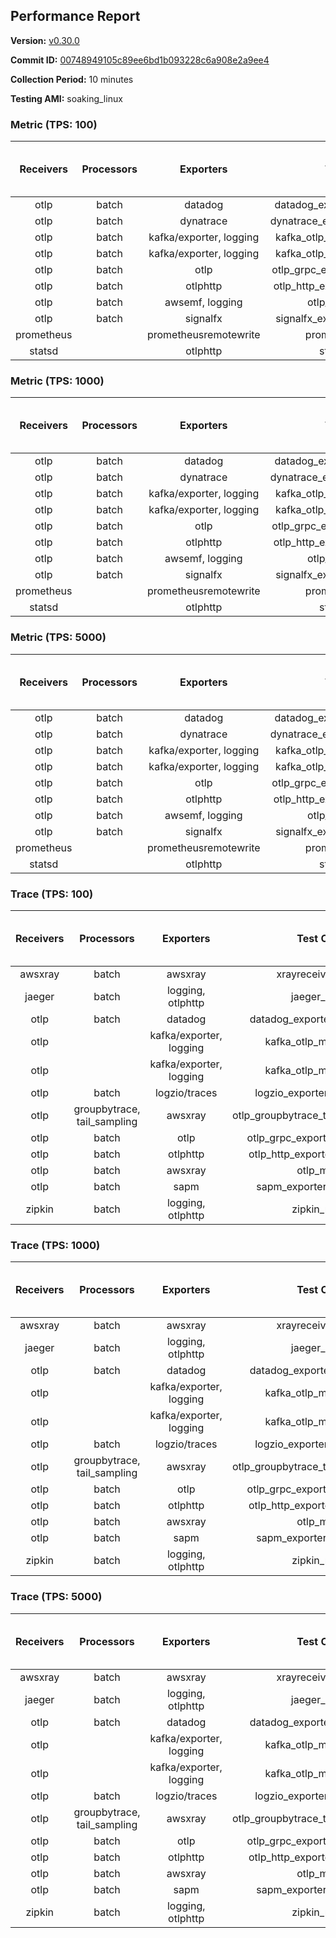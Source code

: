 ## Performance Report

**Version:** [v0.30.0](https://github.com/aws-observability/aws-otel-collector/releases/tag/v0.30.0)

**Commit ID:** [00748949105c89ee6bd1b093228c6a908e2a9ee4](https://github.com/aws-observability/aws-otel-collector/commit/00748949105c89ee6bd1b093228c6a908e2a9ee4)

**Collection Period:** 10 minutes

**Testing AMI:** soaking_linux


### Metric (TPS: 100)
| Receivers | Processors | Exporters | Test Case | Data Type | Instance Type | Avg CPU Usage (Percent) | Avg Memory Usage (Megabytes) | Max CPU Usage (Percent) | Max Memory Usage (Megabytes) |
|:---------:|:----------:|:---------:|:---------:|:---------:|:-------------:|:-----------------------:|:----------------------------:|:-----------------------:|:----------------------------:|
| otlp | batch | datadog | datadog_exporter_metric_mock | otlp | m5.2xlarge | 0.07 | 75.70 | 0.20 | 76.03 |
| otlp | batch | dynatrace | dynatrace_exporter_metric_mock | otlp | m5.2xlarge | 0.04 | 73.40 | 0.10 | 73.94 |
| otlp | batch | kafka/exporter, logging | kafka_otlp_metric_mock_2_8_1 | otlp | m5.2xlarge | 0.05 | 80.77 | 0.20 | 81.80 |
| otlp | batch | kafka/exporter, logging | kafka_otlp_metric_mock_3_2_0 | otlp | m5.2xlarge | 0.17 | 80.20 | 0.30 | 81.67 |
| otlp | batch | otlp | otlp_grpc_exporter_metric_mock | otlp | m5.2xlarge | 0.04 | 73.73 | 0.20 | 74.12 |
| otlp | batch | otlphttp | otlp_http_exporter_metric_mock | otlp | m5.2xlarge | 0.04 | 73.15 | 0.10 | 73.76 |
| otlp | batch | awsemf, logging | otlp_metric_mock | otlp | m5.2xlarge | 0.04 | 74.35 | 0.20 | 74.74 |
| otlp | batch | signalfx | signalfx_exporter_metric_mock | otlp | m5.2xlarge | 0.04 | 74.67 | 0.20 | 74.81 |
| prometheus |  | prometheusremotewrite | prometheus_mock | prometheus | m5.2xlarge | 0.09 | 91.15 | 0.30 | 92.09 |
| statsd |  | otlphttp | statsd_mock | statsd | m5.2xlarge | 0.01 | 74.63 | 0.10 | 75.27 |

### Metric (TPS: 1000)
| Receivers | Processors | Exporters | Test Case | Data Type | Instance Type | Avg CPU Usage (Percent) | Avg Memory Usage (Megabytes) | Max CPU Usage (Percent) | Max Memory Usage (Megabytes) |
|:---------:|:----------:|:---------:|:---------:|:---------:|:-------------:|:-----------------------:|:----------------------------:|:-----------------------:|:----------------------------:|
| otlp | batch | datadog | datadog_exporter_metric_mock | otlp | m5.2xlarge | 0.05 | 74.15 | 0.20 | 74.53 |
| otlp | batch | dynatrace | dynatrace_exporter_metric_mock | otlp | m5.2xlarge | 0.04 | 74.20 | 0.10 | 74.69 |
| otlp | batch | kafka/exporter, logging | kafka_otlp_metric_mock_2_8_1 | otlp | m5.2xlarge | 0.16 | 77.59 | 0.30 | 77.72 |
| otlp | batch | kafka/exporter, logging | kafka_otlp_metric_mock_3_2_0 | otlp | m5.2xlarge | 0.06 | 79.48 | 0.20 | 81.58 |
| otlp | batch | otlp | otlp_grpc_exporter_metric_mock | otlp | m5.2xlarge | 0.04 | 75.80 | 0.10 | 76.12 |
| otlp | batch | otlphttp | otlp_http_exporter_metric_mock | otlp | m5.2xlarge | 0.04 | 72.66 | 0.20 | 73.42 |
| otlp | batch | awsemf, logging | otlp_metric_mock | otlp | m5.2xlarge | 0.04 | 73.81 | 0.20 | 74.06 |
| otlp | batch | signalfx | signalfx_exporter_metric_mock | otlp | m5.2xlarge | 0.04 | 74.86 | 0.20 | 75.33 |
| prometheus |  | prometheusremotewrite | prometheus_mock | prometheus | m5.2xlarge | 1.03 | 117.26 | 1.90 | 122.79 |
| statsd |  | otlphttp | statsd_mock | statsd | m5.2xlarge | 0.01 | 73.85 | 0.10 | 74.29 |

### Metric (TPS: 5000)
| Receivers | Processors | Exporters | Test Case | Data Type | Instance Type | Avg CPU Usage (Percent) | Avg Memory Usage (Megabytes) | Max CPU Usage (Percent) | Max Memory Usage (Megabytes) |
|:---------:|:----------:|:---------:|:---------:|:---------:|:-------------:|:-----------------------:|:----------------------------:|:-----------------------:|:----------------------------:|
| otlp | batch | datadog | datadog_exporter_metric_mock | otlp | m5.2xlarge | 0.05 | 75.46 | 0.20 | 75.58 |
| otlp | batch | dynatrace | dynatrace_exporter_metric_mock | otlp | m5.2xlarge | 0.04 | 73.50 | 0.20 | 74.35 |
| otlp | batch | kafka/exporter, logging | kafka_otlp_metric_mock_2_8_1 | otlp | m5.2xlarge | 0.05 | 78.17 | 0.20 | 80.02 |
| otlp | batch | kafka/exporter, logging | kafka_otlp_metric_mock_3_2_0 | otlp | m5.2xlarge | 0.06 | 78.59 | 0.20 | 79.81 |
| otlp | batch | otlp | otlp_grpc_exporter_metric_mock | otlp | m5.2xlarge | 0.04 | 74.33 | 0.20 | 74.60 |
| otlp | batch | otlphttp | otlp_http_exporter_metric_mock | otlp | m5.2xlarge | 0.04 | 71.77 | 0.10 | 72.29 |
| otlp | batch | awsemf, logging | otlp_metric_mock | otlp | m5.2xlarge | 0.03 | 73.17 | 0.20 | 74.10 |
| otlp | batch | signalfx | signalfx_exporter_metric_mock | otlp | m5.2xlarge | 0.04 | 74.95 | 0.20 | 75.22 |
| prometheus |  | prometheusremotewrite | prometheus_mock | prometheus | m5.2xlarge | 6.00 | 242.43 | 9.40 | 271.79 |
| statsd |  | otlphttp | statsd_mock | statsd | m5.2xlarge | 0.01 | 73.95 | 0.10 | 74.85 |

### Trace (TPS: 100)
| Receivers | Processors | Exporters | Test Case | Data Type | Instance Type | Avg CPU Usage (Percent) | Avg Memory Usage (Megabytes) | Max CPU Usage (Percent) | Max Memory Usage (Megabytes) |
|:---------:|:----------:|:---------:|:---------:|:---------:|:-------------:|:-----------------------:|:----------------------------:|:-----------------------:|:----------------------------:|
| awsxray | batch | awsxray | xrayreceiver_mock | xray | m5.2xlarge | 3.64 | 88.99 | 4.00 | 90.17 |
| jaeger | batch | logging, otlphttp | jaeger_mock | jaeger | m5.2xlarge | 3.12 | 95.01 | 15.40 | 97.89 |
| otlp | batch | datadog | datadog_exporter_trace_mock | otlp | m5.2xlarge | 5.07 | 94.74 | 5.70 | 96.37 |
| otlp |  | kafka/exporter, logging | kafka_otlp_mock_2_8_1 | otlp | m5.2xlarge | 32.71 | 144.05 | 41.60 | 182.39 |
| otlp |  | kafka/exporter, logging | kafka_otlp_mock_3_2_0 | otlp | m5.2xlarge | 5.96 | 94.68 | 6.40 | 94.97 |
| otlp | batch | logzio/traces | logzio_exporter_trace_mock | otlp | m5.2xlarge | 4.66 | 88.92 | 5.10 | 90.50 |
| otlp | groupbytrace, tail_sampling | awsxray | otlp_groupbytrace_tailsampling_mock | otlp | m5.2xlarge | 4.75 | 109.93 | 5.30 | 126.84 |
| otlp | batch | otlp | otlp_grpc_exporter_trace_mock | otlp | m5.2xlarge | 4.40 | 123.42 | 4.80 | 128.44 |
| otlp | batch | otlphttp | otlp_http_exporter_trace_mock | otlp | m5.2xlarge | 3.79 | 88.97 | 4.00 | 90.47 |
| otlp | batch | awsxray | otlp_mock | otlp | m5.2xlarge | 4.00 | 89.39 | 4.40 | 90.12 |
| otlp | batch | sapm | sapm_exporter_trace_mock | otlp | m5.2xlarge | 4.31 | 102.25 | 4.80 | 102.88 |
| zipkin | batch | logging, otlphttp | zipkin_mock | zipkin | m5.2xlarge | 4.98 | 92.80 | 17.20 | 95.38 |

### Trace (TPS: 1000)
| Receivers | Processors | Exporters | Test Case | Data Type | Instance Type | Avg CPU Usage (Percent) | Avg Memory Usage (Megabytes) | Max CPU Usage (Percent) | Max Memory Usage (Megabytes) |
|:---------:|:----------:|:---------:|:---------:|:---------:|:-------------:|:-----------------------:|:----------------------------:|:-----------------------:|:----------------------------:|
| awsxray | batch | awsxray | xrayreceiver_mock | xray | m5.2xlarge | 18.47 | 92.40 | 18.90 | 94.43 |
| jaeger | batch | logging, otlphttp | jaeger_mock | jaeger | m5.2xlarge | 26.10 | 163.35 | 44.50 | 189.33 |
| otlp | batch | datadog | datadog_exporter_trace_mock | otlp | m5.2xlarge | 32.15 | 98.88 | 32.70 | 101.84 |
| otlp |  | kafka/exporter, logging | kafka_otlp_mock_2_8_1 | otlp | m5.2xlarge | 47.75 | 95.41 | 55.00 | 96.03 |
| otlp |  | kafka/exporter, logging | kafka_otlp_mock_3_2_0 | otlp | m5.2xlarge | 78.76 | 154.37 | 89.90 | 198.20 |
| otlp | batch | logzio/traces | logzio_exporter_trace_mock | otlp | m5.2xlarge | 28.88 | 90.87 | 29.50 | 92.73 |
| otlp | groupbytrace, tail_sampling | awsxray | otlp_groupbytrace_tailsampling_mock | otlp | m5.2xlarge | 47.46 | 146.52 | 49.20 | 150.09 |
| otlp | batch | otlp | otlp_grpc_exporter_trace_mock | otlp | m5.2xlarge | 25.55 | 454.61 | 28.50 | 518.06 |
| otlp | batch | otlphttp | otlp_http_exporter_trace_mock | otlp | m5.2xlarge | 25.77 | 90.48 | 26.30 | 91.44 |
| otlp | batch | awsxray | otlp_mock | otlp | m5.2xlarge | 28.01 | 91.14 | 28.40 | 93.36 |
| otlp | batch | sapm | sapm_exporter_trace_mock | otlp | m5.2xlarge | 25.52 | 103.37 | 26.50 | 104.42 |
| zipkin | batch | logging, otlphttp | zipkin_mock | zipkin | m5.2xlarge | 34.31 | 280.61 | 48.90 | 388.68 |

### Trace (TPS: 5000)
| Receivers | Processors | Exporters | Test Case | Data Type | Instance Type | Avg CPU Usage (Percent) | Avg Memory Usage (Megabytes) | Max CPU Usage (Percent) | Max Memory Usage (Megabytes) |
|:---------:|:----------:|:---------:|:---------:|:---------:|:-------------:|:-----------------------:|:----------------------------:|:-----------------------:|:----------------------------:|
| awsxray | batch | awsxray | xrayreceiver_mock | xray | m5.2xlarge | 26.72 | 103.88 | 28.00 | 109.61 |
| jaeger | batch | logging, otlphttp | jaeger_mock | jaeger | m5.2xlarge | 25.97 | 189.26 | 43.00 | 216.05 |
| otlp | batch | datadog | datadog_exporter_trace_mock | otlp | m5.2xlarge | 128.41 | 111.48 | 131.91 | 118.54 |
| otlp |  | kafka/exporter, logging | kafka_otlp_mock_2_8_1 | otlp | m5.2xlarge | 151.38 | 11089.35 | 329.80 | 18579.46 |
| otlp |  | kafka/exporter, logging | kafka_otlp_mock_3_2_0 | otlp | m5.2xlarge | 189.97 | 11262.24 | 397.90 | 21352.77 |
| otlp | batch | logzio/traces | logzio_exporter_trace_mock | otlp | m5.2xlarge | 111.88 | 95.60 | 118.01 | 98.43 |
| otlp | groupbytrace, tail_sampling | awsxray | otlp_groupbytrace_tailsampling_mock | otlp | m5.2xlarge | 193.18 | 192.69 | 196.39 | 196.77 |
| otlp | batch | otlp | otlp_grpc_exporter_trace_mock | otlp | m5.2xlarge | 103.76 | 1935.95 | 123.81 | 2233.17 |
| otlp | batch | otlphttp | otlp_http_exporter_trace_mock | otlp | m5.2xlarge | 92.79 | 91.60 | 99.60 | 92.94 |
| otlp | batch | awsxray | otlp_mock | otlp | m5.2xlarge | 115.34 | 15936.38 | 287.81 | 29820.96 |
| otlp | batch | sapm | sapm_exporter_trace_mock | otlp | m5.2xlarge | 85.82 | 106.75 | 91.50 | 108.19 |
| zipkin | batch | logging, otlphttp | zipkin_mock | zipkin | m5.2xlarge | 34.51 | 381.24 | 57.20 | 495.77 |
